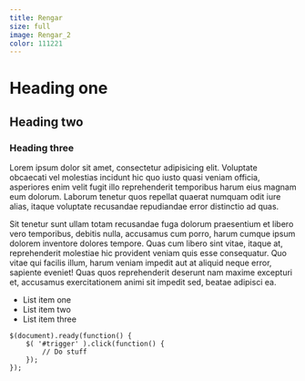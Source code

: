```yaml
---
title: Rengar
size: full
image: Rengar_2
color: 111221
---
```


# Heading one

## Heading two

### Heading three

Lorem ipsum dolor sit amet, consectetur adipisicing elit. Voluptate obcaecati vel molestias incidunt hic quo iusto quasi veniam officia, asperiores enim velit fugit illo reprehenderit temporibus harum eius magnam eum dolorum. Laborum tenetur quos repellat quaerat numquam odit iure alias, itaque voluptate recusandae repudiandae error distinctio ad quas.

Sit tenetur sunt ullam totam recusandae fuga dolorum praesentium et libero vero temporibus, debitis nulla, accusamus cum porro, harum cumque ipsum dolorem inventore dolores tempore. Quas cum libero sint vitae, itaque at, reprehenderit molestiae hic provident veniam quis esse consequatur. Quo vitae qui facilis illum, harum veniam impedit aut at aliquid neque error, sapiente eveniet! Quas quos reprehenderit deserunt nam maxime excepturi et, accusamus exercitationem animi sit impedit sed, beatae adipisci ea.

- List item one
- List item two
- List item three

>   
    $(document).ready(function() {
        $( '#trigger' ).click(function() {
            // Do stuff
        });
    });